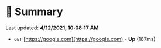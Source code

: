 # 📖 Summary
Last updated: **4/12/2021, 10:08:17 AM**

- `GET` [https://google.com](https://google.com) - **Up** (187ms)
